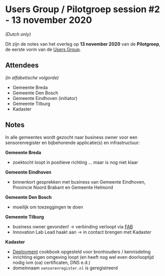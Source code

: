 # Users Group / Pilotgroep session #2 - 13 november 2020

_(Dutch only)_

Dit zijn de notes van het overleg op **13 november 2020** van de **Pilotgroep**, de eerste vorm van de [Users Group](../docs/UsersGroup.md).

## Attendees

_(in alfabetische volgorde)_

- Gemeente Breda
- Gemeente Den Bosch
- Gemeente Eindhoven (initiator)
- Gemeente Tilburg
- Kadaster

## Notes

In alle gemeentes wordt gezocht naar business owner voor een sensorenregister en bijbehorende applicatie(s) en infrastructuur:

**Gemeente Breda**

- zoektocht loopt in positieve richting ... maar is nog niet klaar

**Gemeente Eindhoven**

- binnenkort gesprekken met business van Gemeente Eindhoven, Provincie Noord Brabant en Gemeente Helmond

**Gemeente Den Bosch**

  - moeilijk om toezeggingen te doen

**Gemeente Tilburg**

  - business owner gevonden! -> verbinding verloopt via [FAB](../docs/FAB.md)
  - Innovation Lab Lead haakt aan -> in contact brengen met Kadaster

**Kadaster**

  - [Deployment](../docs/Deployment.md) cookbook opgesteld voor bronhouders / kennisdeling
  - inrichting eigen omgeving loopt (en heeft nog wel even doorlooptijd nodig ivm (oa) certificaten, DNS e.d.)
  - domeinnaam `sensorenregister.nl` is geregistreerd
